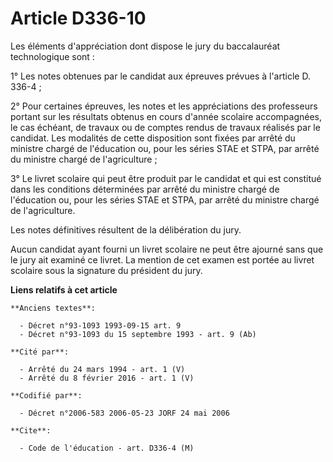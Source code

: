 # Article D336-10

Les éléments d'appréciation dont dispose le jury du baccalauréat technologique sont :

1° Les notes obtenues par le candidat aux épreuves prévues à l'article D. 336-4 ;

2° Pour certaines épreuves, les notes et les appréciations des professeurs portant sur les résultats obtenus en cours d'année
scolaire accompagnées, le cas échéant, de travaux ou de comptes rendus de travaux réalisés par le candidat. Les modalités de
cette disposition sont fixées par arrêté du ministre chargé de l'éducation ou, pour les séries STAE et STPA, par arrêté du
ministre chargé de l'agriculture ;

3° Le livret scolaire qui peut être produit par le candidat et qui est constitué dans les conditions déterminées par arrêté
du ministre chargé de l'éducation ou, pour les séries STAE et STPA, par arrêté du ministre chargé de l'agriculture.

Les notes définitives résultent de la délibération du jury.

Aucun candidat ayant fourni un livret scolaire ne peut être ajourné sans que le jury ait examiné ce livret. La mention de cet
examen est portée au livret scolaire sous la signature du président du jury.

**Liens relatifs à cet article**

	**Anciens textes**:

	  - Décret n°93-1093 1993-09-15 art. 9
	  - Décret n°93-1093 du 15 septembre 1993 - art. 9 (Ab)

	**Cité par**:

	  - Arrêté du 24 mars 1994 - art. 1 (V)
	  - Arrêté du 8 février 2016 - art. 1 (V)

	**Codifié par**:

	  - Décret n°2006-583 2006-05-23 JORF 24 mai 2006

	**Cite**:

	  - Code de l'éducation - art. D336-4 (M)
